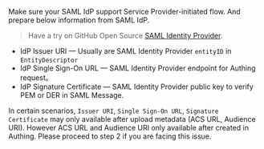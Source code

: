 <IntegrationDetailCard title="Create SAML IdP">

Make sure your SAML IdP support Service Provider-initiated flow. And prepare below information from SAML IdP.

> Have a try on GitHub Open Source [SAML Identity Provider](https://github.com/mcguinness/saml-idp).

- IdP Issuer URI — Usually are SAML Identity Provider `entityID` in `EntityDescriptor`
- IdP Single Sign-On URL — SAML Identity Provider endpoint for Authing request。
- IdP Signature Certificate — SAML Identity Provider public key to verify PEM or DER in SAML Message.

In certain scenarios, `Issuer URI`, `Single Sign-On URL`, `Signature Certificate` may only available after upload metadata (ACS URL, Audience URI). However ACS URL and Audience URI only available after created in Authing. Please proceed to step 2 if you are facing this issue.

</IntegrationDetailCard>
